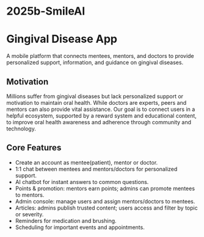 # 2025b-SmileAI
# Gingival Disease App

A mobile platform that connects mentees, mentors, and doctors to provide personalized support, information, and guidance on gingival diseases.

## Motivation
Millions suffer from gingival diseases but lack personalized support or motivation to maintain oral health. While doctors are experts, peers and mentors can also provide vital assistance. Our goal is to connect users in a helpful ecosystem, supported by a reward system and educational content, to improve oral health awareness and adherence through community and technology.

## Core Features
- Create an account as mentee(patient), mentor or doctor.
- 1:1 chat between mentees and mentors/doctors for personalized support.
- AI chatbot for instant answers to common questions.
- Points & promotion: mentors earn points; admins can promote mentees to mentors.
- Admin console: manage users and assign mentors/doctors to mentees.
- Articles: admins publish trusted content; users access and filter by topic or severity.
- Reminders for medication and brushing.
- Scheduling for important events and appointments.


